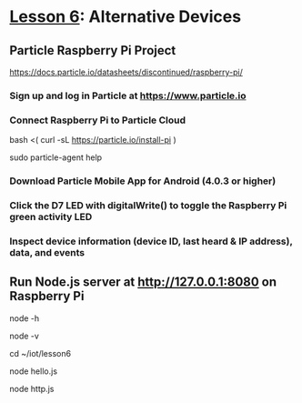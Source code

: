 # <a href="https://goo.gl/KDtocJ">Lesson 6</a>: Alternative Devices

## Particle Raspberry Pi Project

https://docs.particle.io/datasheets/discontinued/raspberry-pi/

### Sign up and log in Particle at https://www.particle.io

### Connect Raspberry Pi to Particle Cloud

bash <( curl -sL https://particle.io/install-pi )

sudo particle-agent help

### Download Particle Mobile App for Android (4.0.3 or higher)

### Click the D7 LED with digitalWrite() to toggle the Raspberry Pi green activity LED

### Inspect device information (device ID, last heard & IP address), data, and events

## Run Node.js server at http://127.0.0.1:8080 on Raspberry Pi

node -h

node -v

cd ~/iot/lesson6

node hello.js

node http.js
